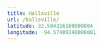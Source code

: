 ```yaml
---
title: Hallsville
url: /hallsville/
latitude: 32.504316100000004
longitude: -94.57409340000001
---
```

